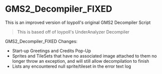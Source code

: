 # GMS2_Decompiler_FIXED

This is an improved version of loypoll's original GMS2 Decompiler Script
> This is based off of loypoll's UnderAnalyzer Decompiler

GMS2_Decompiler_FIXED Changes:
- Start-up Greetings and Credits Pop-Up
- Sprites and TileSets that have no associated image attached to them no longer throw an exception, and will still allow decompilation to finish
- Lists any encountered null sprite/tileset in the error text log
